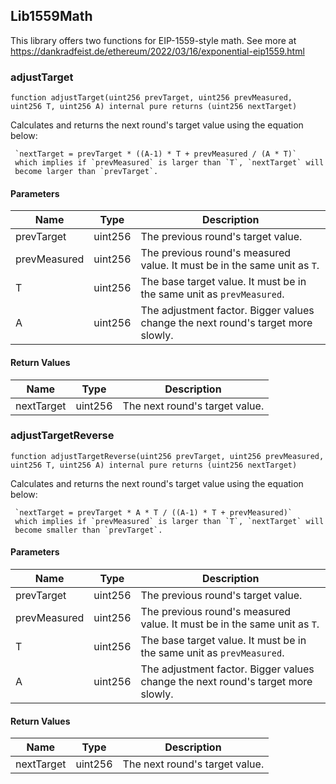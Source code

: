 ## Lib1559Math

This library offers two functions for EIP-1559-style math.
     See more at https://dankradfeist.de/ethereum/2022/03/16/exponential-eip1559.html

### adjustTarget

```solidity
function adjustTarget(uint256 prevTarget, uint256 prevMeasured, uint256 T, uint256 A) internal pure returns (uint256 nextTarget)
```

Calculates and returns the next round's target value using the equation below:

     `nextTarget = prevTarget * ((A-1) * T + prevMeasured / (A * T)`
     which implies if `prevMeasured` is larger than `T`, `nextTarget` will
     become larger than `prevTarget`.

#### Parameters

| Name | Type | Description |
| ---- | ---- | ----------- |
| prevTarget | uint256 | The previous round's target value. |
| prevMeasured | uint256 | The previous round's measured value. It must be in the same unit as `T`. |
| T | uint256 | The base target value. It must be in the same unit as `prevMeasured`. |
| A | uint256 | The adjustment factor. Bigger values change the next round's target more slowly. |

#### Return Values

| Name | Type | Description |
| ---- | ---- | ----------- |
| nextTarget | uint256 | The next round's target value. |

### adjustTargetReverse

```solidity
function adjustTargetReverse(uint256 prevTarget, uint256 prevMeasured, uint256 T, uint256 A) internal pure returns (uint256 nextTarget)
```

Calculates and returns the next round's target value using the equation below:

     `nextTarget = prevTarget * A * T / ((A-1) * T + prevMeasured)`
     which implies if `prevMeasured` is larger than `T`, `nextTarget` will
     become smaller than `prevTarget`.

#### Parameters

| Name | Type | Description |
| ---- | ---- | ----------- |
| prevTarget | uint256 | The previous round's target value. |
| prevMeasured | uint256 | The previous round's measured value. It must be in the same unit as `T`. |
| T | uint256 | The base target value. It must be in the same unit as `prevMeasured`. |
| A | uint256 | The adjustment factor. Bigger values change the next round's target more slowly. |

#### Return Values

| Name | Type | Description |
| ---- | ---- | ----------- |
| nextTarget | uint256 | The next round's target value. |

